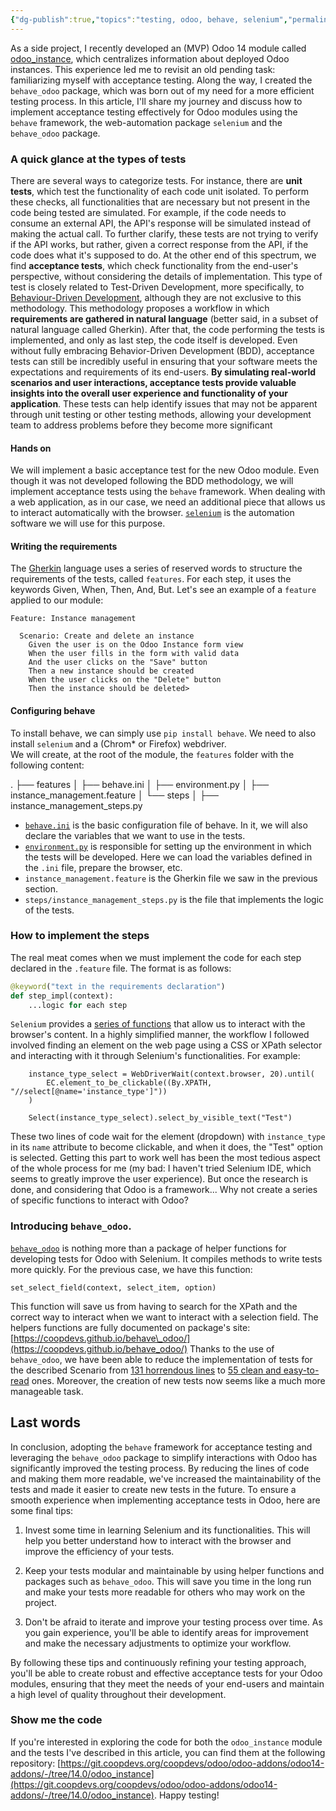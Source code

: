```yaml
---
{"dg-publish":true,"topics":"testing, odoo, behave, selenium","permalink":"/odoo/getting-started-with-acceptance-testing-in-odoo-using-behave-and-behave-odoo/","dgPassFrontmatter":true}
---
```


As a side project, I recently developed an (MVP) Odoo 14 module called [odoo\_instance](https://git.coopdevs.org/coopdevs/odoo/odoo-addons/odoo14-addons/-/tree/14.0/odoo_instance), which centralizes information about deployed Odoo instances. This experience led me to revisit an old pending task: familiarizing myself with acceptance testing. 
&NewLine;
Along the way, I created the `behave_odoo` package, which was born out of my need for a more efficient testing process. In this article, I'll share my journey and discuss how to implement acceptance testing effectively for Odoo modules using the `behave` framework, the web-automation package `selenium`  and the `behave_odoo` package.

### A quick glance at the types of tests
&NewLine;
There are several ways to categorize tests. For instance, there are **unit tests**, which test the functionality of each code unit isolated. To perform these checks, all functionalities that are necessary but not present in the code being tested are simulated. 
&NewLine;
For example, if the code needs to consume an external API, the API's response will be simulated instead of making the actual call. To further clarify, these tests are not trying to verify if the API works, but rather, given a correct response from the API, if the code does what it's supposed to do.
&NewLine;
At the other end of this spectrum, we find **acceptance tests**, which check functionality from the end-user's perspective, without considering the details of implementation. This type of test is closely related to Test-Driven Development, more specifically, to [Behaviour-Driven Development](https://behave.readthedocs.io/en/stable/philosophy.html), although they are not exclusive to this methodology.
&NewLine;
This methodology proposes a workflow in which **requirements are gathered in natural language** (better said, in a subset of natural language called Gherkin). After that, the code performing the tests is implemented, and only as last step, the code itself is developed.
&NewLine;
Even without fully embracing Behavior-Driven Development (BDD), acceptance tests can still be incredibly useful in ensuring that your software meets the expectations and requirements of its end-users. **By simulating real-world scenarios and user interactions, acceptance tests provide valuable insights into the overall user experience and functionality of your application**. These tests can help identify issues that may not be apparent through unit testing or other testing methods, allowing your development team to address problems before they become more significant
&NewLine;
#### Hands on

We will implement a basic acceptance test for the new Odoo module. Even though it was not developed following the BDD methodology, we will implement acceptance tests using the `behave` framework. When dealing with a web application, as in our case, we need an additional piece that allows us to interact automatically with the browser. [`selenium`](https://www.selenium.dev/) is the automation software we will use for this purpose.
&NewLine;
#### Writing the requirements

The [Gherkin](https://cucumber.io/docs/gherkin/reference/) language uses a series of reserved words to structure the requirements of the tests, called `features`. For each step, it uses the keywords Given, When, Then, And, But.
&NewLine;
Let's see an example of a `feature` applied to our module:
&NewLine;
```gherkin
Feature: Instance management

  Scenario: Create and delete an instance
    Given the user is on the Odoo Instance form view
    When the user fills in the form with valid data
    And the user clicks on the "Save" button
    Then a new instance should be created
    When the user clicks on the "Delete" button
    Then the instance should be deleted>
```
&NewLine;
#### Configuring behave

To install behave, we can simply use `pip install behave`. We need to also install `selenium` and a (Chrom* or Firefox) webdriver.  
&NewLine;
We will create, at the root of the module, the `features` folder with the following content:

.
├── features
│   ├── behave.ini
│   ├── environment.py
│   ├── instance_management.feature
│   └── steps
│       ├── instance_management_steps.py
&NewLine;
- [`behave.ini`](https://git.coopdevs.org/coopdevs/odoo/odoo-addons/odoo14-addons/-/raw/14.0/odoo_instance/features/behave.ini) is the basic configuration file of behave. In it, we will also declare the variables that we want to use in the tests.
- [`environment.py`](https://git.coopdevs.org/coopdevs/odoo/odoo-addons/odoo14-addons/-/raw/14.0/odoo_instance/features/behave.ini) is responsible for setting up the environment in which the tests will be developed. Here we can load the variables defined in the `.ini` file, prepare the browser, etc.
- `instance_management.feature` is the Gherkin file we saw in the previous section.
- `steps/instance_management_steps.py` is the file that implements the logic of the tests.
&NewLine;
### How to implement the steps

The real meat comes when we must implement the code for each step declared in the `.feature` file.
&NewLine;
The format is as follows:
&NewLine;
```python
@keyword("text in the requirements declaration")
def step_impl(context):
    ...logic for each step
```
&NewLine;
`Selenium` provides a [series of functions](https://www.selenium.dev/documentation/webdriver/) that allow us to interact with the browser's content. In a highly simplified manner, the workflow I followed involved finding an element on the web page using a CSS or XPath selector and interacting with it through Selenium's functionalities. For example:
&NewLine;
```
    instance_type_select = WebDriverWait(context.browser, 20).until(
        EC.element_to_be_clickable((By.XPATH, "//select[@name='instance_type']"))
    )
    
    Select(instance_type_select).select_by_visible_text("Test")
```
&NewLine;
These two lines of code wait for the element (dropdown) with `instance_type` in its `name` attribute to become clickable, and when it does, the "Test" option is selected.
&NewLine;
Getting this part to work well has been the most tedious aspect of the whole process for me (my bad: I haven't tried Selenium IDE, which seems to greatly improve the user experience). But once the research is done, and considering that Odoo is a framework... Why not create a series of specific functions to interact with Odoo?
&NewLine;
### Introducing `behave_odoo`.

[`behave_odoo`](https://github.com/coopdevs/behave_odoo) is nothing more than a package of helper functions for developing tests for Odoo with Selenium. It compiles methods to write tests more quickly. For the previous case, we have this function:
&NewLine;
```
set_select_field(context, select_item, option)
```
&NewLine;
This function will save us from having to search for the XPath and the correct way to interact when we want to interact with a selection field.
&NewLine;
The helpers functions are fully documented on package's site: [https://coopdevs.github.io/behave\_odoo/](https://coopdevs.github.io/behave_odoo/)
&NewLine;
Thanks to the use of `behave_odoo`, we have been able to reduce the implementation of tests for the described Scenario from [131 horrendous lines](https://git.coopdevs.org/coopdevs/odoo/odoo-addons/odoo14-addons/-/blob/f3f61384c9616cb49f1fa6b549bf11e84377b817/odoo_instance/features/steps/instance_management_steps.py) to [55 clean and easy-to-read](https://git.coopdevs.org/coopdevs/odoo/odoo-addons/odoo14-addons/-/blob/6a5186fb293feb2f05e1a6a9af2b03b59f242a69/odoo_instance/features/steps/instance_management_steps.py) ones. Moreover, the creation of new tests now seems like a much more manageable task.
&NewLine;
## Last words

In conclusion, adopting the `behave` framework for acceptance testing and leveraging the `behave_odoo` package to simplify interactions with Odoo has significantly improved the testing process. By reducing the lines of code and making them more readable, we've increased the maintainability of the tests and made it easier to create new tests in the future.
&NewLine;
To ensure a smooth experience when implementing acceptance tests in Odoo, here are some final tips:
&NewLine;
1. Invest some time in learning Selenium and its functionalities. This will help you better understand how to interact with the browser and improve the efficiency of your tests.

2. Keep your tests modular and maintainable by using helper functions and packages such as `behave_odoo`. This will save you time in the long run and make your tests more readable for others who may work on the project.

3. Don't be afraid to iterate and improve your testing process over time. As you gain experience, you'll be able to identify areas for improvement and make the necessary adjustments to optimize your workflow.
&NewLine;

By following these tips and continuously refining your testing approach, you'll be able to create robust and effective acceptance tests for your Odoo modules, ensuring that they meet the needs of your end-users and maintain a high level of quality throughout their development.
&NewLine;
### Show me the code
If you're interested in exploring the code for both the `odoo_instance` module and the tests I've described in this article, you can find them at the following repository: [https://git.coopdevs.org/coopdevs/odoo/odoo-addons/odoo14-addons/-/tree/14.0/odoo_instance](https://git.coopdevs.org/coopdevs/odoo/odoo-addons/odoo14-addons/-/tree/14.0/odoo_instance). 
&NewLine;
Happy testing!
